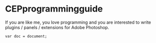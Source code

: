 # CEPprogrammingguide
If you are like me, you love programming and you are interested to write plugins / panels / extensions for Adobe Photoshop.
```
var doc = document;
```
